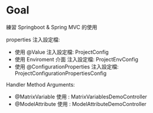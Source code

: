# Goal

練習 Springboot & Spring MVC 的使用


properties 注入設定檔:
- 使用 @Value 注入設定檔: ProjectConfig
- 使用 Enviroment 介面 注入設定檔: ProjectEnvConfig
- 使用 @ConfigurationProperties 注入設定檔: ProjectConfigurationPropertiesConfig

Handler Method Arguments:
- @MatrixVariable 使用 : MatrixVariablesDemoController
- @ModelAttribute 使用 : ModelAttributeDemoController